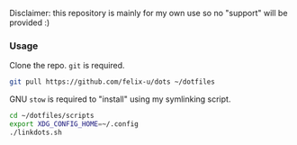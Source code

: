 Disclaimer: this repository is mainly for my own use so no "support" will be provided :)

### Usage

Clone the repo. `git` is required.
```sh
git pull https://github.com/felix-u/dots ~/dotfiles
```

GNU `stow` is required to "install" using my symlinking script.
```sh
cd ~/dotfiles/scripts
export XDG_CONFIG_HOME=~/.config
./linkdots.sh
```
